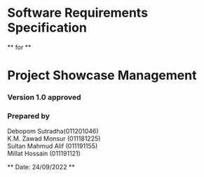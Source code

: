 # Software Requirements Specification 
** for **
# Project Showcase Management


### Version 1.0 approved

### Prepared by
Debopom Sutradha(011201046)   
K.M. Zawad Monsur (011181225)                                                      
Sultan Mahmud Alif (011191155) <br>
Millat Hossain (011191121)

** Date: 24/09/2022 **
